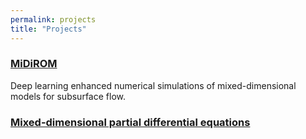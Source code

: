 ```yaml
---
permalink: projects
title: "Projects"
---
```


<!-- ### [PyGeoN](/pygeon/) -->


### [MiDiROM](/midirom/)
Deep learning enhanced numerical simulations of mixed-dimensional models for subsurface flow.

### [Mixed-dimensional partial differential equations](/md-pdes/)
<!-- 
### Robust solvers for Stokes-Darcy systems

### Benchmarks for flow in fractured porous media -->